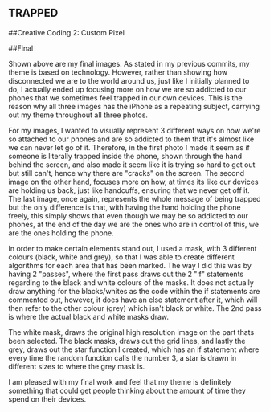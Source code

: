 ## TRAPPED

##Creative Coding 2: Custom Pixel

##Final

Shown above are my final images. As stated in my previous commits, my theme is based on technology. However, rather than showing how disconnected we are to the world around us, just like I initially planned to do, I actually ended up focusing more on how we are so addicted to our phones that we sometimes feel trapped in our own devices. This is the reason why all three images has the iPhone as a repeating subject, carrying out my theme throughout all three photos.

For my images, I wanted to visually represent 3 different ways on how we're so attached to our phones and are so addicted to them that it's almost like we can never let go of it. Therefore, in the first photo I made it seem as if someone is literally trapped inside the phone, shown through the hand behind the screen, and also made it seem like it is trying so hard to get out but still can't, hence why there are "cracks" on the screen. The second image on the other hand, focuses more on how, at times its like our devices are holding us back, just like handcuffs, ensuring that we never get off it. The last image, once again, represents the whole message of being trapped but the only difference is that, with having the hand holding the phone freely, this simply shows that even though we may be so addicted to our phones, at the end of the day we are the ones who are in control of this, we are the ones holding the phone.

In order to make certain elements stand out, I used a mask, with 3 different colours (black, white and grey), so that I was able to create different algorithms for each area that has been marked. The way I did this was by having 2 "passes", where the first pass draws out the 2 "if" statements regarding to the black and white colours of the masks. It does not actually draw anything for the blacks/whites as the code within the if statements are commented out, however, it does have an else statement after it, which will then refer to the other colour (grey) which isn't black or white. The 2nd pass is where the actual black and white masks draw.

The white mask, draws the original high resolution image on the part thats been selected. The black masks, draws out the grid lines, and lastly the grey, draws out the star function I created, which has an if statement where every time the random function calls the number 3, a star is drawn in different sizes to where the grey mask is.

I am pleased with my final work and feel that my theme is definitely something that could get people thinking about the amount of time they spend on their devices.
